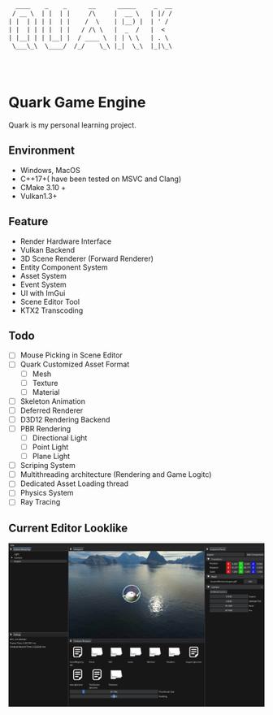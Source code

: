 ```
  ____    _    _      __      _____     _  __
 / __ \  | |  | |     /\     |  __ \   | |/ /
| |  | | | |  | |    /  \    | |__) |  | ' / 
| |  | | | |  | |   / /\ \   |  _  /   |  <  
| |__| | | |__| |  / ____ \  | | \ \   | . \ 
 \___\_\  \____/  /_/    \_\ |_|  \_\  |_|\_\
                                     

                                                                
```


# Quark Game Engine

Quark is my personal learning project.


## Environment

- Windows, MacOS
- C++17+( have been tested on MSVC and Clang)
- CMake 3.10 +
- Vulkan1.3+

## Feature

- Render Hardware Interface
- Vulkan Backend
- 3D Scene Renderer (Forward Renderer)
- Entity Component System
- Asset System
- Event System
- UI with ImGui
- Scene Editor Tool
- KTX2 Transcoding

## Todo
- [ ] Mouse Picking in Scene Editor
- [ ] Quark Customized Asset Format
  - [ ] Mesh
  - [ ] Texture
  - [ ] Material
- [ ] Skeleton Animation
- [ ] Deferred Renderer
- [ ] D3D12 Rendering Backend
- [ ] PBR Rendering
  - [ ] Directional Light
  - [ ] Point Light
  - [ ] Plane Light
- [ ] Scriping System
- [ ] Multithreading architecture (Rendering and Game Logitc)
- [ ] Dedicated Asset Loading thread
- [ ] Physics System
- [ ] Ray Tracing

## Current Editor Looklike
![Editor Screen shot](EditorScreenShot.png "Editor's look")